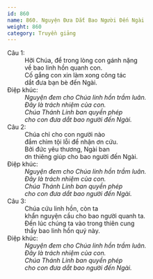 ```yaml
---
id: 860
name: 860. Nguyện Đưa Dắt Bao Người Đến Ngài
weight: 860
category: Truyền giảng
---
```

<dl><dt>Câu 1:</dt><dd data-verse="1">Hỡi Chúa, để trong lòng con gánh nặng <br/>về bao linh hồn quanh con. <br/>Cố gắng con xin làm xong công tác <br/>dắt đưa bạn bè đến Ngài. </dd><dt>Điệp khúc:</dt><dd data-chorus="1"><em>Nguyện đem cho Chúa linh hồn trầm luân. <br/>Đây là trách nhiệm của con. <br/>Chúa Thánh Linh ban quyền phép <br/>cho con đưa dắt bao người đến Ngài. </em></dd><dt>Câu 2:</dt><dd data-verse="2">Chúa chỉ cho con người nào <br/>đắm chìm tội lỗi để nhận ơn cứu. <br/>Bởi đức yêu thương, Ngài ban <br/>ơn thiêng giúp cho bao người đến Ngài. </dd><dt>Điệp khúc:</dt><dd data-chorus="1"><em>Nguyện đem cho Chúa linh hồn trầm luân. <br/>Đây là trách nhiệm của con. <br/>Chúa Thánh Linh ban quyền phép <br/>cho con đưa dắt bao người đến Ngài. </em></dd><dt>Câu 3:</dt><dd data-verse="3">Chúa cứu linh hồn, còn ta <br/>khẩn nguyện cầu cho bao người quanh ta. <br/>Đến lúc chúng ta vào trong thiên cung <br/>thấy bao linh hồn quý này. </dd><dt>Điệp khúc:</dt><dd data-chorus="1"><em>Nguyện đem cho Chúa linh hồn trầm luân. <br/>Đây là trách nhiệm của con. <br/>Chúa Thánh Linh ban quyền phép <br/>cho con đưa dắt bao người đến Ngài. </em></dd></dl>
